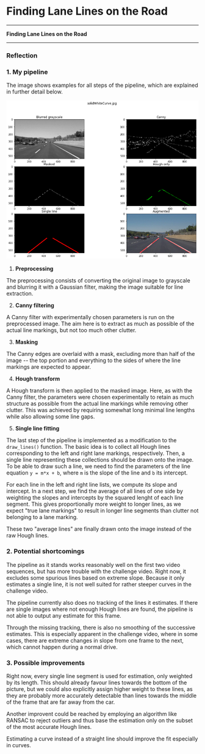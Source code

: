 # **Finding Lane Lines on the Road** 

---

**Finding Lane Lines on the Road**

[//]: # (Image References)

[pipeline]: ./results/solid_white_curve.png "My pipeline"

---

### Reflection

### 1. My pipeline

The image shows examples for all steps of the pipeline, which are explained in further detail below.

![Pipeline overview][pipeline]

1. **Preprocessing**

The preprocessing consists of converting the original image to grayscale and blurring it with a Gaussian filter, making the image suitable for line extraction.

2. **Canny filtering**

A Canny filter with experimentally chosen parameters is run on the preprocessed image. 
The aim here is to extract as much as possible of the actual line markings, but not too much other clutter.

3. **Masking**

The Canny edges are overlaid with a mask, excluding more than half of the image -- the top portion and everything to the sides of where the line markings are expected to appear.

4. **Hough transform**

A Hough transform is then applied to the masked image.
Here, as with the Canny filter, the parameters were chosen experimentally to retain as much structure as possible from the actual line markings while removing other clutter.
This was achieved by requiring somewhat long minimal line lengths while also allowing some line gaps.

5. **Single line fitting**

The last step of the pipeline is implemented as a modification to the `draw_lines()` function.
The basic idea is to collect all Hough lines corresponding to the left and right lane markings, respectively.
Then, a single line representing these collections should be drawn onto the image.
To be able to draw such a line, we need to find the parameters of the line equation `y = m*x + b`, where `m` is the slope of the line and `b` its intercept.

For each line in the left and right line lists, we compute its slope and intercept.
In a next step, we find the average of all lines of one side by weighting the slopes and intercepts by the squared lenght of each line segment.
This gives proportionally more weight to longer lines, as we expect "true lane markings" to result in longer line segments than clutter not belonging to a lane marking.

These two "average lines" are finally drawn onto the image instead of the raw Hough lines.

### 2. Potential shortcomings

The pipeline as it stands works reasonably well on the first two video sequences, but has more trouble with the challenge video.
Right now, it excludes some spurious lines based on extreme slope.
Because it only estimates a single line, it is not well suited for rather steeper curves in the challenge video.

The pipeline currently also does no tracking of the lines it estimates.
If there are single images where not enough Hough lines are found, the pipeline is not able to output any estimate for this frame.

Through the missing tracking, there is also no smoothing of the successive estimates.
This is especially apparent in the challenge video, where in some cases, there are extreme changes in slope from one frame to the next, which cannot happen during a normal drive.

### 3. Possible improvements

Right now, every single line segment is used for estimation, only weighted by its length.
This should already favour lines towards the bottom of the picture, but we could also explicitly assign higher weight to these lines, as they are probably more accurately detectable than lines towards the middle of the frame that are far away from the car.

Another improvent could be reached by employing an algorithm like RANSAC to reject outliers and thus base the estimation only on the subset of the most accurate Hough lines.

Estimating a curve instead of a straight line should improve the fit especially in curves.

